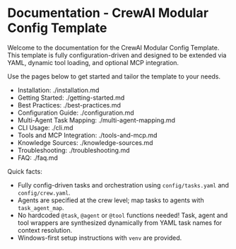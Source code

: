 # Documentation - CrewAI Modular Config Template

Welcome to the documentation for the CrewAI Modular Config Template. This template is fully configuration-driven and designed to be extended via YAML, dynamic tool loading, and optional MCP integration.

Use the pages below to get started and tailor the template to your needs.

- Installation: ./installation.md
- Getting Started: ./getting-started.md
- Best Practices: ./best-practices.md
- Configuration Guide: ./configuration.md
- Multi-Agent Task Mapping: ./multi-agent-mapping.md
- CLI Usage: ./cli.md
- Tools and MCP Integration: ./tools-and-mcp.md
- Knowledge Sources: ./knowledge-sources.md
- Troubleshooting: ./troubleshooting.md
- FAQ: ./faq.md

Quick facts:

- Fully config-driven tasks and orchestration using `config/tasks.yaml` and `config/crew.yaml`.
- Agents are specified at the crew level; map tasks to agents with `task_agent_map`.
- No hardcoded `@task`, `@agent` or `@tool` functions needed! Task, agent and tool wrappers are synthesized dynamically from YAML task names for context resolution.
- Windows-first setup instructions with `venv` are provided.
